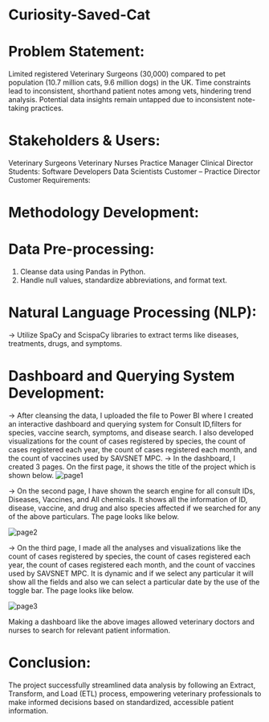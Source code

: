 # Curiosity-Saved-Cat
# Problem Statement:

Limited registered Veterinary Surgeons (30,000) compared to pet population (10.7 million cats, 9.6 million dogs) in the UK.
Time constraints lead to inconsistent, shorthand patient notes among vets, hindering trend analysis.
Potential data insights remain untapped due to inconsistent note-taking practices.
# Stakeholders & Users:
Veterinary Surgeons
Veterinary Nurses
Practice Manager
Clinical Director
Students:
Software Developers
Data Scientists
Customer – Practice Director
Customer Requirements:

# Methodology Development:
# Data Pre-processing:

1. Cleanse data using Pandas in Python.
2. Handle null values, standardize abbreviations, and format text.
# Natural Language Processing (NLP):
-> Utilize SpaCy and ScispaCy libraries to extract terms like diseases, treatments, drugs, and symptoms.
# Dashboard and Querying System Development:
-> After cleansing the data, I uploaded the file to Power BI where I created an interactive dashboard and querying system for Consult ID,filters for species, vaccine search, symptoms, and disease search. I also developed visualizations for the count of cases registered by species, the count of cases registered each year, the count of cases registered each month, and the count of vaccines used by SAVSNET MPC. 
-> In the dashboard, I created 3 pages. On the first page, it shows the title of the project which is shown below. 
![page1](https://github.com/Sowjanya69/Curiosity-Saved-Cat/assets/79791890/212c1c08-a4f0-458c-be2c-8df92731daa4)

-> On the second page, I have shown the search engine for all consult IDs, Diseases, Vaccines, and All chemicals. It shows all the information of ID, disease, vaccine, and drug and also species affected if we searched for any of the above particulars. The page looks like below.

![page2](https://github.com/Sowjanya69/Curiosity-Saved-Cat/assets/79791890/ad120168-3bf9-402a-b0e4-4308acc29a2e)

-> On the third page, I made all the analyses and visualizations like the count of cases registered by species, the count of cases registered each year, the count of cases registered each month, and the count of vaccines used by SAVSNET MPC. It is dynamic and if we select any particular it will show all the fields and also we can select a particular date by the use of the toggle bar. The page looks like below. 

![page3](https://github.com/Sowjanya69/Curiosity-Saved-Cat/assets/79791890/4b819e0f-e424-4049-8098-60f3dd93444c)

Making a dashboard like the above images allowed veterinary doctors and nurses to search for relevant patient information.

# Conclusion:
The project successfully streamlined data analysis by following an Extract, Transform, and Load (ETL) process, empowering veterinary professionals to make informed decisions based on standardized, accessible patient information.
